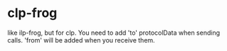 # clp-frog
like ilp-frog, but for clp. You need to add 'to' protocolData when sending calls. 'from' will be added when you receive them.
